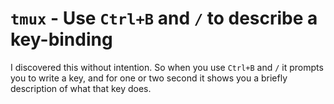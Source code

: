 # `tmux` - Use `Ctrl+B` and `/` to describe a key-binding

I discovered this without intention. So when you use `Ctrl+B` and `/` it
prompts you to write a key, and for one or two second it shows you a
briefly description of what that key does.
